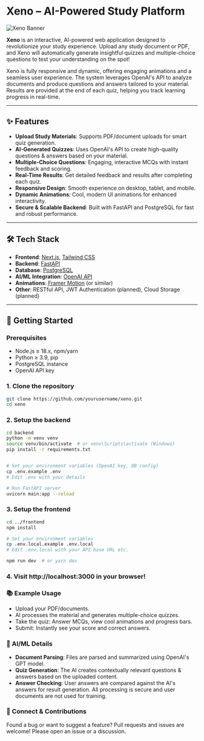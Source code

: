 # Xeno – AI-Powered Study Platform

![Xeno Banner](https://image.pngaaa.com/998/2745998-middle.png) <!-- Optional: Replace with your actual banner/image URL -->

**Xeno** is an interactive, AI-powered web application designed to revolutionize your study experience. Upload any study document or PDF, and Xeno will automatically generate insightful quizzes and multiple-choice questions to test your understanding on the spot!  

Xeno is fully responsive and dynamic, offering engaging animations and a seamless user experience. The system leverages OpenAI's API to analyze documents and produce questions and answers tailored to your material. Results are provided at the end of each quiz, helping you track learning progress in real-time.

---

## ✨ Features

- **Upload Study Materials**: Supports PDF/document uploads for smart quiz generation.
- **AI-Generated Quizzes**: Uses OpenAI's API to create high-quality questions & answers based on your material.
- **Multiple-Choice Questions**: Engaging, interactive MCQs with instant feedback and scoring.
- **Real-Time Results**: Get detailed feedback and results after completing each quiz.
- **Responsive Design**: Smooth experience on desktop, tablet, and mobile.
- **Dynamic Animations**: Cool, modern UI animations for enhanced interactivity.
- **Secure & Scalable Backend**: Built with FastAPI and PostgreSQL for fast and robust performance.

---

## 🛠️ Tech Stack

- **Frontend**: [Next.js](https://nextjs.org/), [Tailwind CSS](https://tailwindcss.com/)
- **Backend**: [FastAPI](https://fastapi.tiangolo.com/)
- **Database**: [PostgreSQL](https://www.postgresql.org/)
- **AI/ML Integration**: [OpenAI API](https://platform.openai.com/docs/)
- **Animations**: [Framer Motion](https://www.framer.com/motion/) (or similar)
- **Other**: RESTful API, JWT Authentication (planned), Cloud Storage (planned)

---

## 🚀 Getting Started

### Prerequisites

- Node.js ≥ 18.x, npm/yarn
- Python ≥ 3.9, pip
- PostgreSQL instance
- OpenAI API key

### 1. Clone the repository

```bash
git clone https://github.com/yourusername/xeno.git
cd xeno
```
### 2. Setup the backend

```bash
cd backend
python -m venv venv
source venv/bin/activate  # or venv\Scripts\activate (Windows)
pip install -r requirements.txt


# Set your environment variables (OpenAI key, DB config)
cp .env.example .env
# Edit .env with your details

# Run FastAPI server
uvicorn main:app --reload
```
### 3. Setup the frontend

```bash
cd ../frontend
npm install

# Set your environment variables
cp .env.local.example .env.local
# Edit .env.local with your API base URL etc.

npm run dev  # or yarn dev
```
### 4. Visit http://localhost:3000 in your browser!

### 📚 Example Usage
- Upload your PDF/documents.
- AI processes the material and generates multiple-choice quizzes.
- Take the quiz: Answer MCQs, view cool animations and progress bars.
- Submit: Instantly see your score and correct answers.

### 🧠 AI/ML Details
- **Document Parsing**: Files are parsed and summarized using OpenAI's GPT model.
- **Quiz Generation**: The AI creates contextually relevant questions & answers based on the uploaded content.
- **Answer Checking**: User answers are compared against the AI's answers for result generation.
  All processing is secure and user documents are not used for training.
### 📩 Connect & Contributions
Found a bug or want to suggest a feature? Pull requests and issues are welcome!
Please open an issue or a discussion.
